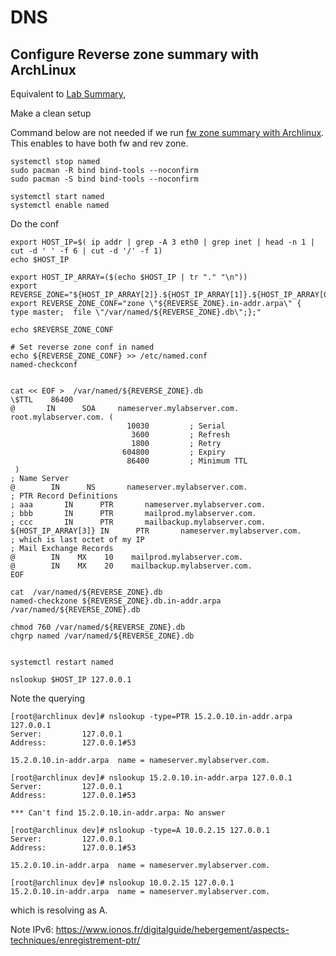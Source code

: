 # DNS

## Configure Reverse zone summary with ArchLinux

Equivalent to [Lab Summary](p2-2-summary-configure-reverse-zone.md),

Make a clean setup

<!--
Unlike lab setup we need to install and enable named 
Setup was done in [dns cache section](./p1-1-dns-cache.md).
Note  yum install -y bind bind-utils and here it is bind-tools,
In ubuntu it is:
 sudo apt-get install bind9
 sudo apt-get install bind9-utils
-->

Command below are not needed if we run [fw zone summary with Archlinux](with-archlinux-p2-1-summary-configure-forward-zone.md).
This enables to have both fw and rev zone.

<!--
Unlike lab env
-->

````
systemctl stop named
sudo pacman -R bind bind-tools --noconfirm
sudo pacman -S bind bind-tools --noconfirm

systemctl start named
systemctl enable named
````

Do the  conf


<!--
Unlike lab setup 
- we change computation
- we insert at end of file and not before the include (note we do not use sed here)
-->

````
export HOST_IP=$( ip addr | grep -A 3 eth0 | grep inet | head -n 1 |  cut -d ' ' -f 6 | cut -d '/' -f 1)
echo $HOST_IP

export HOST_IP_ARRAY=($(echo $HOST_IP | tr "." "\n"))
export REVERSE_ZONE="${HOST_IP_ARRAY[2]}.${HOST_IP_ARRAY[1]}.${HOST_IP_ARRAY[0]}"
export REVERSE_ZONE_CONF="zone \"${REVERSE_ZONE}.in-addr.arpa\" {  type master;  file \"/var/named/${REVERSE_ZONE}.db\";};"

echo $REVERSE_ZONE_CONF

# Set reverse zone conf in named
echo ${REVERSE_ZONE_CONF} >> /etc/named.conf
named-checkconf


cat << EOF >  /var/named/${REVERSE_ZONE}.db
\$TTL    86400
@       IN      SOA     nameserver.mylabserver.com. root.mylabserver.com. (
                          10030         ; Serial
                           3600         ; Refresh
                           1800         ; Retry
                         604800         ; Expiry
                          86400         ; Minimum TTL
 )
; Name Server
@        IN      NS       nameserver.mylabserver.com.
; PTR Record Definitions
; aaa       IN      PTR       nameserver.mylabserver.com.
; bbb       IN      PTR       mailprod.mylabserver.com.
; ccc       IN      PTR       mailbackup.mylabserver.com.
${HOST_IP_ARRAY[3]} IN      PTR       nameserver.mylabserver.com.
; which is last octet of my IP
; Mail Exchange Records
@        IN    MX    10    mailprod.mylabserver.com.
@        IN    MX    20    mailbackup.mylabserver.com.
EOF

cat  /var/named/${REVERSE_ZONE}.db
named-checkzone ${REVERSE_ZONE}.db.in-addr.arpa /var/named/${REVERSE_ZONE}.db 

chmod 760 /var/named/${REVERSE_ZONE}.db
chgrp named /var/named/${REVERSE_ZONE}.db


systemctl restart named

nslookup $HOST_IP 127.0.0.1
````

<!--
Unlike the lab setup targeted DNS is 127.0.0.1 and not localhost
-->

Note the querying 

````shell script
[root@archlinux dev]# nslookup -type=PTR 15.2.0.10.in-addr.arpa 127.0.0.1
Server:         127.0.0.1
Address:        127.0.0.1#53

15.2.0.10.in-addr.arpa  name = nameserver.mylabserver.com.

[root@archlinux dev]# nslookup 15.2.0.10.in-addr.arpa 127.0.0.1
Server:         127.0.0.1
Address:        127.0.0.1#53

*** Can't find 15.2.0.10.in-addr.arpa: No answer

[root@archlinux dev]# nslookup -type=A 10.0.2.15 127.0.0.1
Server:         127.0.0.1
Address:        127.0.0.1#53

15.2.0.10.in-addr.arpa  name = nameserver.mylabserver.com.

[root@archlinux dev]# nslookup 10.0.2.15 127.0.0.1
15.2.0.10.in-addr.arpa  name = nameserver.mylabserver.com.
````
which is resolving as A.

Note IPv6: https://www.ionos.fr/digitalguide/hebergement/aspects-techniques/enregistrement-ptr/